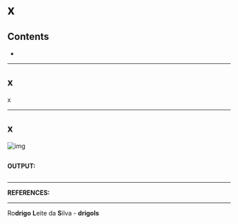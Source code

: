 # x

## Contents

 - [](#)


---

<div id=''></div>

## x

x







---

<div id=''></div>

## x

![img](images/)  

[](src/)
```python

```

**OUTPUT:**  
```python

```

---

**REFERENCES:**  
[]()  

---

Ro**drigo** **L**eite da **S**ilva - **drigols**

